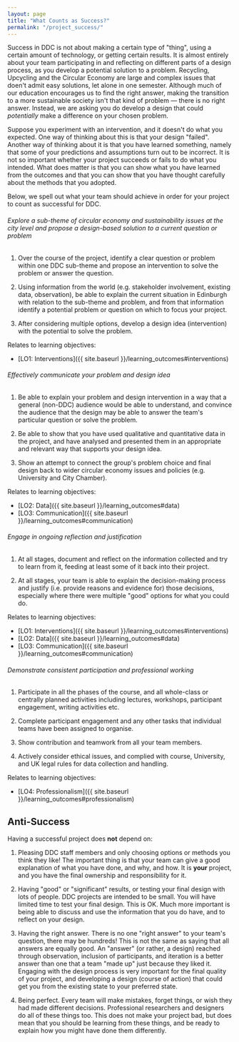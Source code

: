 ```yaml
---
layout: page
title: "What Counts as Success?"
permalink: "/project_success/"
---
```


Success in DDC is not about making a certain type of "thing", using
a certain amount of  technology, or getting certain results. It is almost
entirely about your team participating in and reflecting on different parts of
a design process, as you develop a potential solution to a problem. Recycling, Upcycling and the Circular Economy are large and complex issues that doen't admit easy solutions,
let alone in one semester. Although much of our education encourages us to
find the right answer, making the transition to a more sustainable society
isn't that kind of problem &mdash; there is no right answer. Instead, we are
asking you do develop a design that could *potentially* make a difference on
your chosen problem.

Suppose you experiment with an intervention, and it doesn't do what you
expected. One way of thinking about this is that your design "failed". Another
way of thinking about it is that you have learned something, namely that
some of your predictions and assumptions turn out to be incorrect. It is not
so important whether your project succeeds or fails to do what you intended.
What does matter is that you can show what you have learned from the outcomes
and that you can show that you have thought carefully about the methods that
you adopted.

Below, we spell out what your team should achieve in order for your project to count as successful for DDC.

###### Explore a sub-theme of circular economy and sustainability issues at the city level and propose a design-based solution to a current question or problem


1. Over the course of the project, identify a clear question or problem within one DDC 
sub-theme and propose an intervention to solve the problem or answer the question. 

2. Using information from the world (e.g. stakeholder involvement, existing data, observation), be able to explain the current situation in Edinburgh with relation to the sub-theme and 
problem, and from that information identify a potential problem or question on which to focus your 
project.

3. After considering multiple options, develop a design idea (intervention) with the 
potential to solve the problem. 

Relates to learning objectives:

* [LO1: Interventions]({{ site.baseurl }}/learning_outcomes#interventions)


###### Effectively communicate your problem and design idea

1. Be able to explain your problem and design intervention in a way that a general (non-DDC) audience 
would be able to understand, and convince the audience that the design may be able to answer the 
team's particular question or solve the problem.

2. Be able to show that you have used qualitative and quantitative data in the project, and have analysed and 
presented them in an appropriate and relevant way that supports your design idea.

3. Show an attempt to connect the group's problem choice and final design back to wider circular economy issues and policies (e.g. University and City Chamber).

Relates to learning objectives:

* [LO2: Data]({{ site.baseurl }}/learning_outcomes#data)
* [LO3: Communication]({{ site.baseurl }}/learning_outcomes#communication)


###### Engage in ongoing reflection and justification

1. At all stages, document and reflect on the information collected and try to learn from 
it, feeding at least some of it back into their project. 

2. At all stages, your team is able to explain the decision-making process and justify (i.e. provide 
reasons and evidence for) those decisions, especially where there were multiple "good" options for 
what you could do.

Relates to learning objectives:

* [LO1: Interventions]({{ site.baseurl }}/learning_outcomes#interventions)
* [LO2: Data]({{ site.baseurl }}/learning_outcomes#data)
* [LO3: Communication]({{ site.baseurl }}/learning_outcomes#communication)


###### Demonstrate consistent participation and professional working

1. Participate in all the phases of the course, and all whole-class or centrally planned activities 
including lectures, workshops, participant engagement, writing activities etc.

2. Complete participant engagement and any other tasks that individual teams have been 
assigned to organise.

3. Show contribution and teamwork from all your team members.

4. Actively consider ethical issues, and complied with course, University, and UK legal rules for 
data collection and handling. 

Relates to learning objectives:

* [LO4: Professionalism]({{ site.baseurl }}/learning_outcomes#professionalism)


## Anti-Success

Having a successful project does **not** depend on:

1. Pleasing DDC staff members and only choosing options or methods you think
they like! The  important thing is that your team can give a good explanation
of what you have done, and why,  and how. It is **your** project, and you have
the final ownership and responsibility for it.

2. Having "good" or "significant" results, or testing your final design with
lots of people. DDC  projects are intended to be small. You will have limited
time to test your final design. This is OK. Much more important is being able
to discuss and use the information  that you do have, and to reflect on your
design.

3. Having the right answer. There is no one "right answer" to your team's
question, there may be hundreds! This is not the same as saying that all
answers are equally good. An "answer" (or rather,  a design) reached through
observation, inclusion of participants, and iteration is a better answer than
one that a team "made up" just because they liked it. Engaging with the
design process is very  important for the final quality of your project, and
developing a design (course of action) that could  get you from the existing
state to your preferred state.

4. Being perfect. Every team will make mistakes, forget things, or wish they
had made different  decisions. Professional researchers and designers do all
of these things too. This does not make  your project bad, but does mean that
you should be learning from these things, and be ready to explain how you
might have done them differently. 
